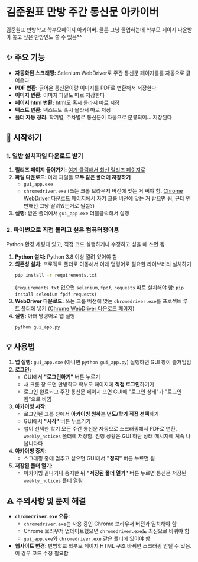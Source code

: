 # 김준원표 만방 주간 통신문 아카이버

김준원표 만방학교 학부모페이지 아카이버. 물론 그냥 졸업하는데 학부모 페이지 다운받아 놓고 싶은 만방인도 쓸 수 있음^^

## ✨ 주요 기능

*   **자동화된 스크래핑:** Selenium WebDriver로 주간 통신문 페이지를를 자동으로 긁어온다
*   **PDF 변환:** 긁어온 통신문이랑 이미지를 PDF로 변환해서 저장한다
*   **이미지 변환:** 이미지 파일도 따로 저장한다
*   **페이지 html 변환:** html도 혹시 몰라서 따로 저장
*   **텍스트 변환:** 텍스트도 혹시 몰라서 따로 저장
*   **폴더 자동 정리:** 학기별, 주차별로 통신문이 자동으로 분류되어... 저장된다

## 🚀 시작하기

### 1. 일반 설치파일 다운로드 받기

1.  **릴리즈 페이지 들어가기:** [여기 클릭해서 최신 릴리즈 페이지로](https://junwonkim.com)
2.  **파일 다운로드:** 아래 파일들 **모두 같은 폴더에 저장하기**
    *   `gui_app.exe`
    *   `chromedriver.exe` (쓰는 크롬 브라우저 버전에 맞는 거 써야 함. [Chrome WebDriver 다운로드 페이지](https://chromedriver.chromium.org/downloads)에서 자기 크롬 버전에 맞는 거 받으면 됨, 근데 왠만해선 그냥 딸려있는거로 될껄?)
3.  **실행:** 받은 폴더에서 `gui_app.exe` 더블클릭해서 실행

### 2. 파이썬으로 직접 돌리고 싶은 컴퓨터쟁이용

Python 환경 세팅돼 있고, 직접 코드 실행하거나 수정하고 싶을 때 쓰면 됨

1.  **Python 설치:** Python 3.8 이상 깔려 있어야 함
2.  **의존성 설치:** 프로젝트 폴더로 이동해서 아래 명령어로 필요한 라이브러리 설치하기
    ```bash
    pip install -r requirements.txt
    ```
    (`requirements.txt` 없으면 `selenium`, `fpdf`, `requests` 따로 설치해야 함: `pip install selenium fpdf requests`)
3.  **WebDriver 다운로드:** 쓰는 크롬 버전에 맞는 `chromedriver.exe`를 프로젝트 루트 폴더에 넣기 ([Chrome WebDriver 다운로드 페이지](https://chromedriver.chromium.org/downloads))
4.  **실행:** 아래 명령어로 앱 실행
    ```bash
    python gui_app.py
    ```

## 💡 사용법

1.  **앱 실행:** `gui_app.exe` (아니면 `python gui_app.py`) 실행하면 GUI 창이 뜰거임임
2.  **로그인:**
    *   GUI에서 **"로그인하기"** 버튼 누르기
    *   새 크롬 창 뜨면 만방학교 학부모 페이지에 **직접 로그인**하기기
    *   로그인 완료되고 주간 통신문 페이지 뜨면 GUI에 "로그인 상태"가 "로그인 됨"으로 바뀜
3.  **아카이빙 시작:**
    *   로그인된 크롬 창에서 **아카이빙 원하는 년도/학기 직접 선택**하기
    *   GUI에서 **"시작"** 버튼 누르기기
    *   앱이 선택한 학기 모든 주간 통신문 자동으로 스크래핑해서 PDF로 변환, `weekly_notices` 폴더에 저장함. 진행 상황은 GUI 하단 상태 메시지에 계속 나옵니다다
4.  **아카이빙 중지:**
    *   스크래핑 중에 멈추고 싶으면 GUI에서 **"정지"** 버튼 누르면 됨
5.  **저장된 폴더 열기:**
    *   아카이빙 끝나거나 중지한 뒤 **"저장된 폴더 열기"** 버튼 누르면 통신문 저장된 `weekly_notices` 폴더 열림

## ⚠️ 주의사항 및 문제 해결

*   **`chromedriver.exe` 오류:**
    *   `chromedriver.exe`는 사용 중인 Chrome 브라우저 버전과 일치해야 함
    *   Chrome 브라우저 업데이트했으면 `chromedriver.exe`도 최신으로 바꿔야 함
    *   `gui_app.exe`와 `chromedriver.exe` 같은 폴더에 있어야 함
*   **웹사이트 변경:** 만방학교 학부모 페이지 HTML 구조 바뀌면 스크래핑 안될 수 있음. 이 경우 코드 수정 필요함
